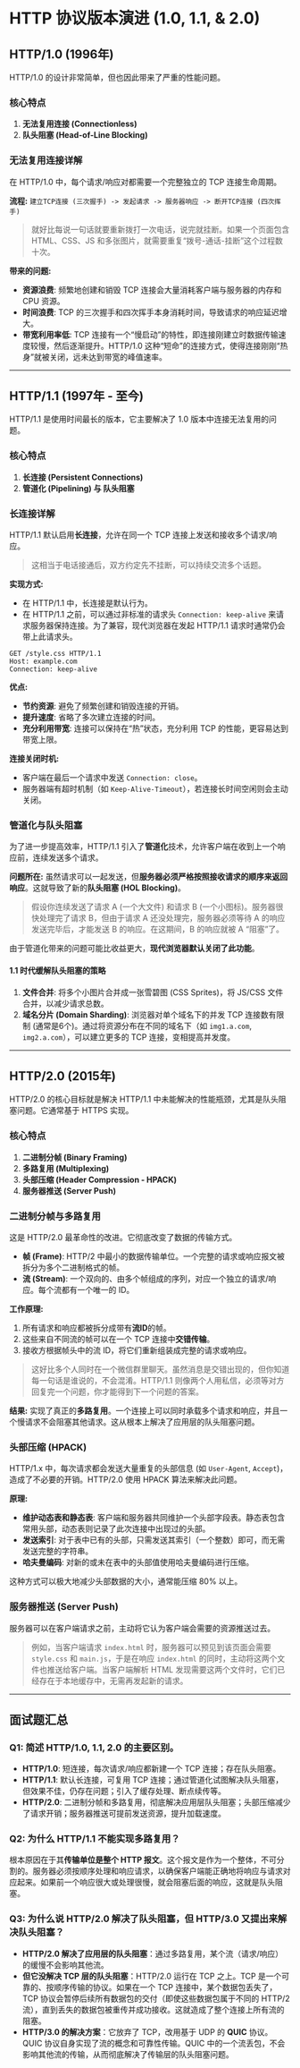 # HTTP 协议版本演进 (1.0, 1.1, & 2.0)

## HTTP/1.0 (1996年)

HTTP/1.0 的设计非常简单，但也因此带来了严重的性能问题。

### 核心特点

1.  **无法复用连接 (Connectionless)**
2.  **队头阻塞 (Head-of-Line Blocking)**

### 无法复用连接详解

在 HTTP/1.0 中，每个请求/响应对都需要一个完整独立的 TCP 连接生命周期。

**流程:**
`建立TCP连接 (三次握手) -> 发起请求 -> 服务器响应 -> 断开TCP连接 (四次挥手)`

> 就好比每说一句话就要重新拨打一次电话，说完就挂断。如果一个页面包含 HTML、CSS、JS 和多张图片，就需要重复“拨号-通话-挂断”这个过程数十次。

**带来的问题:**

  * **资源浪费**: 频繁地创建和销毁 TCP 连接会大量消耗客户端与服务器的内存和 CPU 资源。
  * **时间浪费**: TCP 的三次握手和四次挥手本身消耗时间，导致请求的响应延迟增大。
  * **带宽利用率低**: TCP 连接有一个“慢启动”的特性，即连接刚建立时数据传输速度较慢，然后逐渐提升。HTTP/1.0 这种“短命”的连接方式，使得连接刚刚“热身”就被关闭，远未达到带宽的峰值速率。

-----

## HTTP/1.1 (1997年 - 至今)

HTTP/1.1 是使用时间最长的版本，它主要解决了 1.0 版本中连接无法复用的问题。

### 核心特点

1.  **长连接 (Persistent Connections)**
2.  **管道化 (Pipelining) 与 队头阻塞**

### 长连接详解

HTTP/1.1 默认启用**长连接**，允许在同一个 TCP 连接上发送和接收多个请求/响应。

> 这相当于电话接通后，双方约定先不挂断，可以持续交流多个话题。

**实现方式:**

  * 在 HTTP/1.1 中，长连接是默认行为。
  * 在 HTTP/1.1 之前，可以通过非标准的请求头 `Connection: keep-alive` 来请求服务器保持连接。为了兼容，现代浏览器在发起 HTTP/1.1 请求时通常仍会带上此请求头。

<!-- end list -->

```http
GET /style.css HTTP/1.1
Host: example.com
Connection: keep-alive
```

**优点:**

  * **节约资源**: 避免了频繁创建和销毁连接的开销。
  * **提升速度**: 省略了多次建立连接的时间。
  * **充分利用带宽**: 连接可以保持在“热”状态，充分利用 TCP 的性能，更容易达到带宽上限。

**连接关闭时机:**

  * 客户端在最后一个请求中发送 `Connection: close`。
  * 服务器端有超时机制（如 `Keep-Alive-Timeout`），若连接长时间空闲则会主动关闭。

### 管道化与队头阻塞

为了进一步提高效率，HTTP/1.1 引入了**管道化**技术，允许客户端在收到上一个响应前，连续发送多个请求。

**问题所在:**
虽然请求可以一起发送，但**服务器必须严格按照接收请求的顺序来返回响应**。这就导致了新的**队头阻塞 (HOL Blocking)**。

> 假设你连续发送了请求 A (一个大文件) 和请求 B (一个小图标)。服务器很快处理完了请求 B，但由于请求 A 还没处理完，服务器必须等待 A 的响应发送完毕后，才能发送 B 的响应。在这期间，B 的响应就被 A “阻塞”了。

由于管道化带来的问题可能比收益更大，**现代浏览器默认关闭了此功能**。

#### 1.1 时代缓解队头阻塞的策略

1.  **文件合并**: 将多个小图片合并成一张雪碧图 (CSS Sprites)，将 JS/CSS 文件合并，以减少请求总数。
2.  **域名分片 (Domain Sharding)**: 浏览器对单个域名下的并发 TCP 连接数有限制 (通常是6个)。通过将资源分布在不同的域名下（如 `img1.a.com`, `img2.a.com`），可以建立更多的 TCP 连接，变相提高并发度。

-----

## HTTP/2.0 (2015年)

HTTP/2.0 的核心目标就是解决 HTTP/1.1 中未能解决的性能瓶颈，尤其是队头阻塞问题。它通常基于 HTTPS 实现。

### 核心特点

1.  **二进制分帧 (Binary Framing)**
2.  **多路复用 (Multiplexing)**
3.  **头部压缩 (Header Compression - HPACK)**
4.  **服务器推送 (Server Push)**

### 二进制分帧与多路复用

这是 HTTP/2.0 最革命性的改进。它彻底改变了数据的传输方式。

  * **帧 (Frame)**: HTTP/2 中最小的数据传输单位。一个完整的请求或响应报文被拆分为多个二进制格式的帧。
  * **流 (Stream)**: 一个双向的、由多个帧组成的序列，对应一个独立的请求/响应。每个流都有一个唯一的 ID。

**工作原理:**

1.  所有请求和响应都被拆分成带有**流ID**的帧。
2.  这些来自不同流的帧可以在一个 TCP 连接中**交错传输**。
3.  接收方根据帧头中的流 ID，将它们重新组装成完整的请求或响应。

> 这好比多个人同时在一个微信群里聊天。虽然消息是交错出现的，但你知道每一句话是谁说的，不会混淆。HTTP/1.1 则像两个人用私信，必须等对方回复完一个问题，你才能得到下一个问题的答案。

**结果:**
实现了真正的**多路复用**。一个连接上可以同时承载多个请求和响应，并且一个慢请求不会阻塞其他请求。这从根本上解决了应用层的队头阻塞问题。

### 头部压缩 (HPACK)

HTTP/1.x 中，每次请求都会发送大量重复的头部信息 (如 `User-Agent`, `Accept`)，造成了不必要的开销。HTTP/2.0 使用 HPACK 算法来解决此问题。

**原理:**

  * **维护动态表和静态表**: 客户端和服务器共同维护一个头部字段表。静态表包含常用头部，动态表则记录了此次连接中出现过的头部。
  * **发送索引**: 对于表中已有的头部，只需发送其索引（一个整数）即可，而无需发送完整的字符串。
  * **哈夫曼编码**: 对新的或未在表中的头部值使用哈夫曼编码进行压缩。

这种方式可以极大地减少头部数据的大小，通常能压缩 80% 以上。

### 服务器推送 (Server Push)

服务器可以在客户端请求之前，主动将它认为客户端会需要的资源推送过去。

> 例如，当客户端请求 `index.html` 时，服务器可以预见到该页面会需要 `style.css` 和 `main.js`，于是在响应 `index.html` 的同时，主动将这两个文件也推送给客户端。当客户端解析 HTML 发现需要这两个文件时，它们已经存在于本地缓存中，无需再发起新的请求。

-----

## 面试题汇总

### Q1: 简述 HTTP/1.0, 1.1, 2.0 的主要区别。

  * **HTTP/1.0**: 短连接，每次请求/响应都新建一个 TCP 连接；存在队头阻塞。
  * **HTTP/1.1**: 默认长连接，可复用 TCP 连接；通过管道化试图解决队头阻塞，但效果不佳，仍存在问题；引入了缓存处理、断点续传等。
  * **HTTP/2.0**: 二进制分帧和多路复用，彻底解决应用层队头阻塞；头部压缩减少了请求开销；服务器推送可提前发送资源，提升加载速度。

### Q2: 为什么 HTTP/1.1 不能实现多路复用？

根本原因在于其**传输单位是整个 HTTP 报文**。这个报文是作为一个整体，不可分割的。服务器必须按顺序处理和响应请求，以确保客户端能正确地将响应与请求对应起来。如果前一个响应很大或处理很慢，就会阻塞后面的响应，这就是队头阻塞。

### Q3: 为什么说 HTTP/2.0 解决了队头阻塞，但 HTTP/3.0 又提出来解决队头阻塞？

  * **HTTP/2.0 解决了应用层的队头阻塞**：通过多路复用，某个流（请求/响应）的缓慢不会影响其他流。
  * **但它没解决 TCP 层的队头阻塞**：HTTP/2.0 运行在 TCP 之上。TCP 是一个可靠的、按顺序传输的协议。如果在一个 TCP 连接中，某个数据包丢失了，TCP 协议会暂停后续所有数据包的交付（即使这些数据包属于不同的 HTTP/2 流），直到丢失的数据包被重传并成功接收。这就造成了整个连接上所有流的阻塞。
  * **HTTP/3.0 的解决方案**：它放弃了 TCP，改用基于 UDP 的 **QUIC** 协议。QUIC 协议自身实现了流的概念和可靠性传输。QUIC 中的一个流丢包，不会影响其他流的传输，从而彻底解决了传输层的队头阻塞问题。